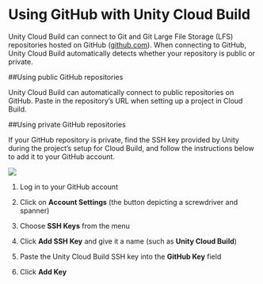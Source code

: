 # Using GitHub with Unity Cloud Build

Unity Cloud Build can connect to Git and Git Large File Storage (LFS) repositories hosted on GitHub ([github.com](https://github.com)). When connecting to GitHub, Unity Cloud Build automatically detects whether your repository is public or private.

##Using public GitHub repositories

Unity Cloud Build can automatically connect to public repositories on GitHub. Paste in the repository’s URL when setting up a project in Cloud Build.

##Using private GitHub repositories

If your GitHub repository is private, find the SSH key provided by Unity during the project’s setup for Cloud Build, and follow the instructions below to add it to your GitHub account.


![](../uploads/Main/UnityCloudBuild-SSHGitHub.png)

1. Log in to your GitHub account

2. Click on __Account Settings__ (the button depicting a screwdriver and spanner) 

3. Choose __SSH Keys__ from the menu

4. Click __Add SSH Key__ and give it a name (such as __Unity Cloud Build__)

5. Paste the Unity Cloud Build SSH key into the __GitHub Key__ field

6. Click __Add Key__
